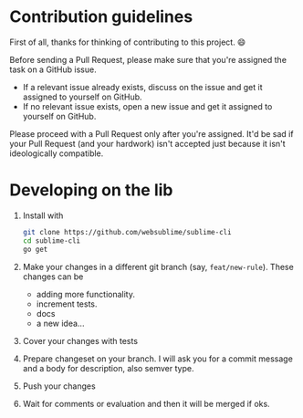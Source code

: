 # Contribution guidelines

First of all, thanks for thinking of contributing to this project. :smile:

Before sending a Pull Request, please make sure that you're assigned the task on a GitHub issue.

- If a relevant issue already exists, discuss on the issue and get it assigned to yourself on GitHub.
- If no relevant issue exists, open a new issue and get it assigned to yourself on GitHub.

Please proceed with a Pull Request only after you're assigned. It'd be sad if your Pull Request (and your hardwork) isn't accepted just because it isn't ideologically compatible.

# Developing on the lib

1. Install with

    ```sh
    git clone https://github.com/websublime/sublime-cli
    cd sublime-cli
    go get
    ```
2. Make your changes in a different git branch (say, `feat/new-rule`). These changes can be

    - adding more functionality.
    - increment tests.
    - docs
    - a new idea...

3. Cover your changes with tests

6. Prepare changeset on your branch. I will ask you for a commit message and a body for description, also semver type.

7. Push your changes

8. Wait for comments or evaluation and then it will be merged if oks.